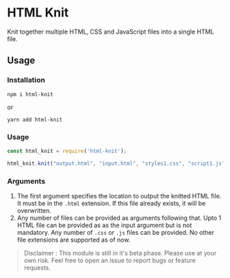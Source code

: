 # HTML Knit
Knit together multiple HTML, CSS and JavaScript files into a single HTML file.

## Usage 

### Installation
```
npm i html-knit
```
or 
```
yarn add html-knit
```

### Usage
```js
const html_knit = require('html-knit');

html_knit.knit("output.html", "input.html", "styles1.css", "script1.js" ...);
```

### Arguments
1. The first argument specifies the location to output the knitted HTML file. It must be in the `.html` extension. If this file already exists, it will be overwritten. 
2. Any number of files can be provided as arguments following that. Upto 1 HTML file can be provided as as the input argument but is not mandatory. Any number of `.css` or `.js` files can be provided. No other file extensions are supported as of now.  

> Disclaimer : This module is still in it's beta phase. Please use at your own risk. Feel free to open an issue to report bugs or feature requests.